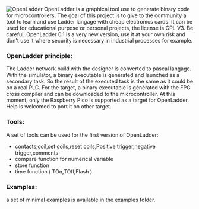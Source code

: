 ![OpenLadder](https://github.com/user-attachments/assets/34f0edcc-4ab4-4ea0-a4e6-440912ef28a6)
OpenLadder is a graphical tool use to generate binary code for microcontrollers. 
The goal of this project is to give to the community a tool to learn and use Ladder langage with cheap electronics cards.
It can be used for educational purpose or personal projects, the license is GPL V3.
Be careful, OpenLadder 0.1 is a very new version, use it at your own risk and don't use it where security is necessary in industrial processes for example.

### OpenLadder principle:
The Ladder network build with the designer is converted to pascal langage. 
With the simulator, a binary executable is generated and launched as a secondary task. So the result of the executed task is the same as it could be on a real PLC.
For the target, a binary executable is générated with the FPC cross compiler and can be downloaded to the microcontroller.
At this moment, only the Raspberry Pico is supported as a target for OpenLadder. Help is welcomed to port it on other target.

### Tools:
A set of tools can be used for the first version of OpenLadder:
- contacts,coil,set coils,reset coils,Positive trigger,negative trigger,comments
- compare function for numerical variable
- store function
- time function ( TOn,TOff,Flash )

### Examples:
a set of minimal examples is available in the examples folder.


